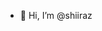 - 👋 Hi, I’m @shiiraz

<!---
shiiraz/shiiraz is a ✨ special ✨ repository because its `README.md` (this file) appears on your GitHub profile.
You can click the Preview link to take a look at your changes.
--->
